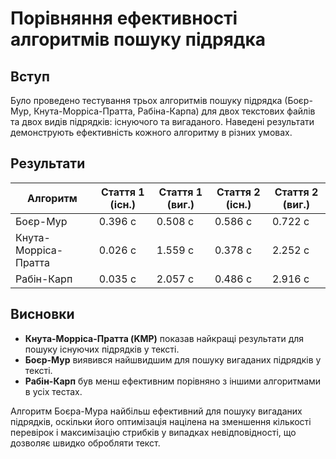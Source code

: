 # Порівняння ефективності алгоритмів пошуку підрядка

## Вступ
Було проведено тестування трьох алгоритмів пошуку підрядка (Боєр-Мур, Кнута-Морріса-Пратта, Рабіна-Карпа) для двох текстових файлів та двох видів підрядків: існуючого та вигаданого. Наведені результати демонструють ефективність кожного алгоритму в різних умовах.

## Результати

| Алгоритм        | Стаття 1 (існ.) | Стаття 1 (виг.) | Стаття 2 (існ.) | Стаття 2 (виг.) |
|-----------------|----------------|----------------|----------------|----------------|
| Боєр-Мур        | 0.396 с        | 0.508 с        | 0.586 с        | 0.722 с        |
| Кнута-Морріса-Пратта | 0.026 с    | 1.559 с        | 0.378 с        | 2.252 с        |
| Рабін-Карп      | 0.035 с        | 2.057 с        | 0.486 с        | 2.916 с        |

## Висновки
- **Кнута-Морріса-Пратта (KMP)** показав найкращі результати для пошуку існуючих підрядків у тексті.
- **Боєр-Мур** виявився найшвидшим для пошуку вигаданих підрядків у тексті.
- **Рабін-Карп** був менш ефективним порівняно з іншими алгоритмами в усіх тестах.

Алгоритм Боєра-Мура найбільш ефективний для пошуку вигаданих підрядків, оскільки його оптимізація націлена на зменшення кількості перевірок і максимізацію стрибків у випадках невідповідності, що дозволяє швидко обробляти текст.